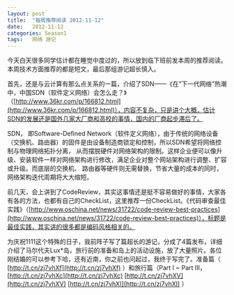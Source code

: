 ```yaml
---
layout: post
title:  "每周推荐阅读 2012-11-12"
date:   2012-11-12
categories: Season1
tags:   网络 游记
---
```


今天白天很多同学估计都在睡觉中度过的，所以放到临下班前发本周的推荐阅读。本周技术方面推荐的都是短文，最后那组游记超长慎入。

首先，还是与云计算有那么点关系的一篇，介绍了SDN——《在“下一代网络”热潮中，中国SDN（软件定义网络）会怎么走？》（[http://www.36kr.com/p/166812.html](http://www.36kr.com/p/166812.html)），内容不复杂，只是讲个大概，估计SDN的发展还是国外几家大厂商和高校的事情，国内的厂商起步滞后了。

SDN， 即Software-Defined Network（软件定义网络），由于传统的网络设备（交换机、路由器）的固件是由设备制造商锁定和控制，所以SDN希望将网络控制与物理网络拓扑分离， 从而摆脱硬件对网络架构的限制。这样企业便可以像升级、安装软件一样对网络架构进行修改，满足企业对整个网站架构进行调整、扩容或升级。而底层的交换机、 路由器等硬件则无需替换，节省大量的成本的同时，网络架构迭代周期将大大缩短。

前几天，会上讲到了CodeReview，其实这事情还是挺不容易做好的事情，大家各有各的方法，也都有自己的CheckList，这里推荐一份CheckList。《代码审查最佳实践》（[http://www.oschina.net/news/31722/code-review-best-practices](http://www.oschina.net/news/31722/code-review-best-practices)），标题是最佳实践，其实讲的很多都是编码风格相关的。

为庆祝1111这个特殊的日子，我前阵子写了篇超长的游记，分成了4篇发布，详细介绍了马尔代夫Lux*岛，旅行前的准备和岛上的活动设施，放了大量照片。各位刚结婚的可以参考下哈，还有近南，你之前也问起过，我终于写完了。准备篇（ [http://t.cn/zj7vhXf](http://t.cn/zj7vhXf) ）和旅行篇（Part I ~ Part III， [http://t.cn/zj7vhXc](http://t.cn/zj7vhXc) [http://t.cn/zj7vhXV](http://t.cn/zj7vhXV) [http://t.cn/zj7vhXI](http://t.cn/zj7vhXI) ）